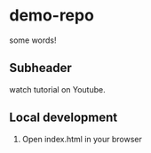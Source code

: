# demo-repo

some words!

## Subheader

watch tutorial on Youtube.

## Local development

1. Open index.html in your browser
